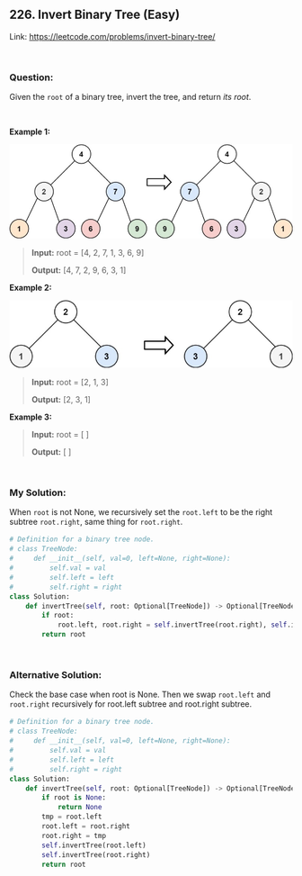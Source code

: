 ## 226. Invert Binary Tree (Easy)

Link: https://leetcode.com/problems/invert-binary-tree/

<br>

### Question: 
Given the `root` of a binary tree, invert the tree, and return _its root_.

<br>

**Example 1:**

<img src="images/226_1.jpg" alt="drawing" width="600"/>

> **Input:** root = [4, 2, 7, 1, 3, 6, 9]
> 
> **Output:** [4, 7, 2, 9, 6, 3, 1]

**Example 2:**

<img src="images/226_2.jpg" alt="drawing" width="600"/>

> **Input:** root = [2, 1, 3]
> 
> **Output:** [2, 3, 1]

**Example 3:**
> **Input:** root = [ ]
> 
> **Output:** [ ]

<br>

### My Solution:
When `root` is not None, we recursively set the `root.left` to be the right subtree `root.right`, same thing for `root.right`.
```python
# Definition for a binary tree node.
# class TreeNode:
#     def __init__(self, val=0, left=None, right=None):
#         self.val = val
#         self.left = left
#         self.right = right
class Solution:
    def invertTree(self, root: Optional[TreeNode]) -> Optional[TreeNode]:
        if root:
            root.left, root.right = self.invertTree(root.right), self.invertTree(root.left)
        return root
```

<br>

### Alternative Solution:
Check the base case when root is None. Then we swap `root.left` and `root.right` recursively for root.left subtree and root.right subtree.
```python
# Definition for a binary tree node.
# class TreeNode:
#     def __init__(self, val=0, left=None, right=None):
#         self.val = val
#         self.left = left
#         self.right = right
class Solution:
    def invertTree(self, root: Optional[TreeNode]) -> Optional[TreeNode]:
        if root is None:
            return None
        tmp = root.left
        root.left = root.right
        root.right = tmp
        self.invertTree(root.left)
        self.invertTree(root.right)
        return root
```

